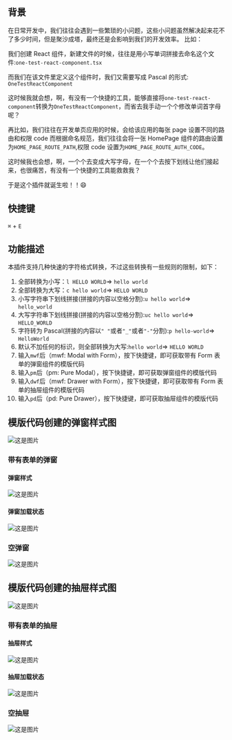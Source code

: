 ## 背景

在日常开发中，我们往往会遇到一些繁琐的小问题，这些小问题虽然解决起来花不了多少时间，但是聚沙成塔，最终还是会影响到我们的开发效率。
比如：

我们创建 React 组件，新建文件的时候，往往是用小写单词拼接去命名这个文件:`one-test-react-component.tsx`

而我们在该文件里定义这个组件时，我们又需要写成 Pascal 的形式:
`OneTestReactComponent`

这时候我就会想，啊，有没有一个快捷的工具，能够直接将`one-test-react-component`转换为`OneTestReactComponent`，而省去我手动一个个修改单词首字母呢？

再比如，我们往往在开发单页应用的时候，会给该应用的每张 page 设置不同的路由和权限 code
而根据命名规范，我们往往会将一张 HomePage 组件的路由设置为`HOME_PAGE_ROUTE_PATH`,权限 code 设置为`HOME_PAGE_ROUTE_AUTH_CODE`。

这时候我也会想，啊，一个个去变成大写字母，在一个个去按下划线让他们接起来，也很痛苦，有没有一个快捷的工具能救救我？

于是这个插件就诞生啦！！😄

## 快捷键

`⌘` + `E`

## 功能描述

本插件支持几种快速的字符格式转换，不过这些转换有一些规则的限制，如下：

1. 全部转换为小写：`l HELLO WORLD`=> `hello world`
2. 全部转换为大写：`c hello world`=> `HELLO WORLD`
3. 小写字符串下划线拼接(拼接的内容以空格分割):`u hello world`=> `hello_world`
4. 大写字符串下划线拼接(拼接的内容以空格分割):`uc hello world`=> `HELLO_WORLD`
5. 字符转为 Pascal(拼接的内容以`" "`或者`"_"`或者`"-"`分割):`p hello-world`=> `HelloWorld`
6. 默认不加任何的标识，则全部转换为大写:`hello world`=> `HELLO WORLD`
7. 输入`mwf`后（mwf: Modal with Form），按下快捷键，即可获取带有 Form 表单的弹窗组件的模版代码
8. 输入`pm`后（pm: Pure Modal），按下快捷键，即可获取弹窗组件的模版代码
9. 输入`dwf`后（mwf: Drawer with Form），按下快捷键，即可获取带有 Form 表单的抽屉组件的模版代码
10. 输入`pd`后（pd: Pure Drawer），按下快捷键，即可获取抽屉组件的模版代码

## 模版代码创建的弹窗样式图

![这是图片](./src/assets/button.png)

### 带有表单的弹窗

#### 弹窗样式

![这是图片](./src/assets/mwf.png)

#### 弹窗加载状态

![这是图片](./src/assets/msf-loading.png)

### 空弹窗

![这是图片](./src/assets/pm.png)

## 模版代码创建的抽屉样式图

![这是图片](./src/assets/button.png)

### 带有表单的抽屉

#### 抽屉样式

![这是图片](./src/assets/dwf.png)

#### 抽屉加载状态

![这是图片](./src/assets/dwf-loading.png)

### 空抽屉

![这是图片](./src/assets/drawer.png)
